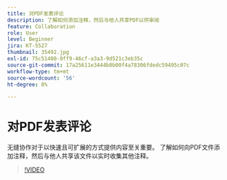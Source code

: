 ```yaml
---
title: 对PDF发表评论
description: 了解如何添加注释，然后与他人共享PDF以供审阅
feature: Collaboration
role: User
level: Beginner
jira: KT-5527
thumbnail: 35492.jpg
exl-id: 75c51400-9ff9-46cf-a3a3-9d521c3eb35c
source-git-commit: 17a25611e3444b0b00f4a78306fdedc59495c07c
workflow-type: tm+mt
source-wordcount: '56'
ht-degree: 0%

---
```


# 对PDF发表评论

无缝协作对于以快速且可扩展的方式提供内容至关重要。 了解如何向PDF文件添加注释，然后与他人共享该文件以实时收集其他注释。

>[!VIDEO](https://video.tv.adobe.com/v/35492?quality=12&learn=on&hidetitle=true)
